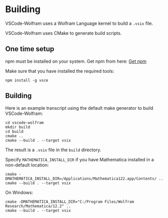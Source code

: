 # Building

VSCode-Wolfram uses a Wolfram Language kernel to build a `.vsix` file.

VSCode-Wolfram uses CMake to generate build scripts.

## One time setup

npm must be installed on your system. Get npm from here:
[Get npm](https://www.npmjs.com/get-npm)

Make sure that you have installed the required tools:
```
npm install -g vsce
```


## Building

Here is an example transcript using the default make generator to build VSCode-Wolfram:

```
cd vscode-wolfram
mkdir build
cd build
cmake ..
cmake --build . --target vsix
```

The result is a `.vsix` file in the `build` directory.

Specify `MATHEMATICA_INSTALL_DIR` if you have Mathematica installed in a non-default location:

```
cmake -DMATHEMATICA_INSTALL_DIR=/Applications/Mathematica122.app/Contents/ ..
cmake --build . --target vsix
```

On Windows:

```
cmake -DMATHEMATICA_INSTALL_DIR="C:/Program Files/Wolfram Research/Mathematica/12.2" ..
cmake --build . --target vsix
```
